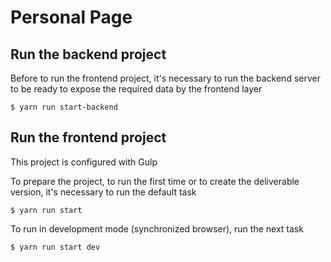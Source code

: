 # Personal Page

## Run the backend project

Before to run the frontend project, it's necessary to run the backend server to be ready to expose the required data by the frontend layer

```shell
$ yarn run start-backend
```

## Run the frontend project

This project is configured with Gulp

To prepare the project, to run the first time or to create the deliverable version, it's necessary to run the default task
```shell
$ yarn run start
```

To run in development mode (synchronized browser), run the next task
```shell
$ yarn run start dev
```

